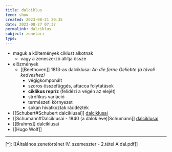 ```yaml
---
title: dalciklus
feed: show
created: 2023-08-21 20:35
date: 2023-08-27 07:37
permalink: dalciklus
subject: zenetöri
type: 
---
```


- maguk a költemények ciklust alkotnak
	- vagy a zeneszerző állítja össze
- előzmények
	- [[Beethoven]] 1813-as dalciklusa: *An die ferne Geliebte* *(a távoli kedveshez)*
		- végigkomponált
		- szoros összefüggés, attacca folytatások
		- **ciklikus repríz** (felidézi a végén az elejét)
		- strófikus variáció
		- természeti környezet
		- sokan hivatkoztak rá/idézték
- [[Schubert#Schubert dalciklusai]] [dalciklusai](Schubert)
- [[Schumann#Dalciklusai - 1840 (a dalok éve)|Schumann]] [dalciklusai](Schumann)
- [[Brahms]] dalciklusai
- [[Hugo Wolf]]

---
[^]: [[Általános zenetörténet IV. szemeszter - 2.tétel A dal.pdf]]